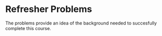# Refresher Problems

The problems provide an idea of the background needed to succesfully complete this course.
